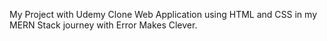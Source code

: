 My Project with Udemy Clone Web Application using HTML and CSS in my MERN Stack journey with Error Makes Clever.
